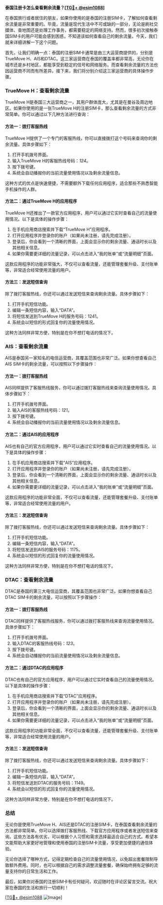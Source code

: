 **泰国注册卡怎么查看剩余流量？[[TG💪+ @esim1088](https://t.me/s/esim1088)]**

在泰国旅行或者居住的朋友，如果你使用的是泰国的注册SIM卡，了解如何查看剩余流量是非常重要的。毕竟，流量是现代生活中不可或缺的一部分，无论是刷社交媒体、查地图还是处理工作事务，都需要稳定的网络支持。然而，很多初次接触泰国SIM卡的用户可能会感到困惑，不知道该如何查看自己的剩余流量。今天，我们就来详细讲解一下这个问题。

首先，让我们明确一点：泰国的注册SIM卡通常是由三大运营商提供的，分别是TrueMove H、AIS和DTAC。这三家运营商在泰国的覆盖率都非常高，无论你在城市还是乡村地区，都能享受到稳定的信号和网络服务。而查看剩余流量的方法也因运营商不同而有所差异。接下来，我们将分别介绍这三家运营商的具体操作步骤。

### TrueMove H：查看剩余流量

TrueMove H是泰国三大运营商之一，其用户群体庞大，尤其是在曼谷及周边地区。如果你使用的是一张TrueMove H的注册SIM卡，那么查看剩余流量的方式非常简单。你可以通过以下几种方法进行查询：

#### 方法一：拨打客服热线
TrueMove H提供了一个专门的客服热线，你可以直接拨打这个号码来查询你的剩余流量。具体步骤如下：
1. 打开手机拨号界面。
2. 输入TrueMove H的客服热线号码：*124*。
3. 按下拨号键。
4. 系统会自动播报你的当前流量使用情况以及剩余流量信息。

这种方式的优点是快速便捷，不需要额外下载任何应用程序，适合那些不熟悉智能手机操作的人群。

#### 方法二：通过TrueMove H的应用程序
TrueMove H还推出了一款官方应用程序，用户可以通过它实时查看自己的流量使用情况。以下是具体的操作步骤：
1. 在手机应用商店搜索并下载“TrueMove H”应用程序。
2. 打开应用程序并登录你的账户（如果尚未注册，请先完成注册）。
3. 登录后，你会看到一个清晰的界面，上面会显示你的剩余流量、通话时长以及其他相关信息。
4. 如果你需要更详细的流量记录，可以点击进入“我的账单”或“流量明细”页面。

这款应用程序的功能非常强大，不仅可以查看流量，还能管理套餐升级、支付账单等，非常适合经常使用流量的用户。

#### 方法三：发送短信查询
除了拨打客服热线，你还可以通过发送短信来查询剩余流量。具体步骤如下：
1. 打开手机短信功能。
2. 编辑一条短信内容，输入“DATA”。
3. 将短信发送到TrueMove H的服务号码：1241。
4. 系统会以短信的形式回复你的流量使用情况。

这种方法同样非常方便，特别是在你不想打电话的情况下。

### AIS：查看剩余流量

AIS是泰国另一家知名的电信运营商，其覆盖范围也非常广泛。如果你想查看自己AIS SIM卡的剩余流量，可以按照以下步骤操作：

#### 方法一：拨打客服热线
AIS同样提供了客服热线服务，你可以通过拨打客服热线来查询流量使用情况。具体步骤如下：
1. 打开手机拨号界面。
2. 输入AIS的客服热线号码：*121*。
3. 按下拨号键。
4. 系统会自动播报你的当前流量使用情况以及剩余流量信息。

#### 方法二：通过AIS的应用程序
AIS也有自己的官方应用程序，用户可以通过它实时查看自己的流量使用情况。以下是具体的操作步骤：
1. 在手机应用商店搜索并下载“AIS”应用程序。
2. 打开应用程序并登录你的账户（如果尚未注册，请先完成注册）。
3. 登录后，你会看到一个清晰的界面，上面会显示你的剩余流量、通话时长以及其他相关信息。
4. 如果你需要更详细的流量记录，可以点击进入“我的账单”或“流量明细”页面。

这款应用程序的功能非常全面，不仅可以查看流量，还能管理套餐升级、支付账单等，非常适合经常使用流量的用户。

#### 方法三：发送短信查询
除了拨打客服热线，你还可以通过发送短信来查询剩余流量。具体步骤如下：
1. 打开手机短信功能。
2. 编辑一条短信内容，输入“DATA”。
3. 将短信发送到AIS的服务号码：1175。
4. 系统会以短信的形式回复你的流量使用情况。

这种方法同样非常方便，特别是在你不想打电话的情况下。

### DTAC：查看剩余流量

DTAC是泰国的第三大电信运营商，其覆盖范围也非常广泛。如果你想查看自己DTAC SIM卡的剩余流量，可以按照以下步骤操作：

#### 方法一：拨打客服热线
DTAC同样提供了客服热线服务，你可以通过拨打客服热线来查询流量使用情况。具体步骤如下：
1. 打开手机拨号界面。
2. 输入DTAC的客服热线号码：*123*。
3. 按下拨号键。
4. 系统会自动播报你的当前流量使用情况以及剩余流量信息。

#### 方法二：通过DTAC的应用程序
DTAC也有自己的官方应用程序，用户可以通过它实时查看自己的流量使用情况。以下是具体的操作步骤：
1. 在手机应用商店搜索并下载“DTAC”应用程序。
2. 打开应用程序并登录你的账户（如果尚未注册，请先完成注册）。
3. 登录后，你会看到一个清晰的界面，上面会显示你的剩余流量、通话时长以及其他相关信息。
4. 如果你需要更详细的流量记录，可以点击进入“我的账单”或“流量明细”页面。

这款应用程序的功能非常全面，不仅可以查看流量，还能管理套餐升级、支付账单等，非常适合经常使用流量的用户。

#### 方法三：发送短信查询
除了拨打客服热线，你还可以通过发送短信来查询剩余流量。具体步骤如下：
1. 打开手机短信功能。
2. 编辑一条短信内容，输入“DATA”。
3. 将短信发送到DTAC的服务号码：1149。
4. 系统会以短信的形式回复你的流量使用情况。

这种方法同样非常方便，特别是在你不想打电话的情况下。

### 总结

无论你是使用TrueMove H、AIS还是DTAC的注册SIM卡，在泰国查看剩余流量的方法都非常简单。你可以选择拨打客服热线、下载官方应用程序或者发送短信来查询。这些方法各有优劣，可以根据个人习惯和需求选择最适合自己的方式。希望本文能帮助大家更好地管理和使用泰国的注册SIM卡流量，享受更加便捷的通信体验。

无论你选择了哪种方式，记得定期检查自己的流量使用情况，以免超出套餐限制导致额外费用。同时，也可以根据自己的需求调整流量套餐，确保始终拥有足够的流量支持你的日常生活和工作。

最后，如果你对泰国的注册SIM卡有任何疑问，欢迎随时在评论区留言交流。祝大家在泰国的生活和旅行一切顺利！

[[TG💪+ @esim1088](https://t.me/s/esim1088) ![Image](https://i.postimg.cc/4NQfJmqS/Snipaste-2025-05-13-00-14-12.png)]